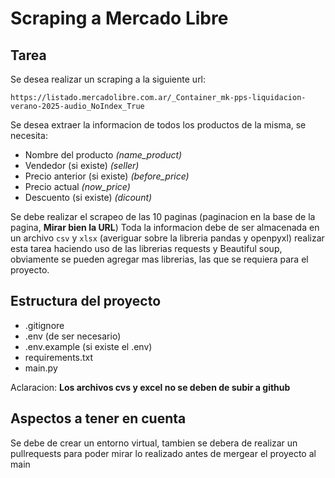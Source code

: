 # Scraping a Mercado Libre

## Tarea

Se desea realizar un scraping a la siguiente url:

`https://listado.mercadolibre.com.ar/_Container_mk-pps-liquidacion-verano-2025-audio_NoIndex_True`

Se desea extraer la informacion de todos los productos de la misma, se necesita:

* Nombre del producto _(name_product)_
* Vendedor (si existe) _(seller)_
* Precio anterior (si existe) _(before_price)_
* Precio actual _(now_price)_
* Descuento (si existe) _(dicount)_

Se debe realizar el scrapeo de las 10 paginas (paginacion en la base de la pagina, **Mirar bien la URL**) Toda la informacion debe de ser almacenada en un archivo `csv` y `xlsx` (averiguar sobre la libreria pandas y openpyxl) realizar esta tarea haciendo uso de las librerias requests y Beautiful soup, obviamente se pueden agregar mas librerias, las que se requiera para el proyecto.

## Estructura del proyecto

* .gitignore
* .env (de ser necesario)
* .env.example (si existe el .env)
* requirements.txt
* main.py

Aclaracion: **Los archivos cvs y excel no se deben de subir a github**

## Aspectos a tener en cuenta
Se debe de crear un entorno virtual, tambien se debera de realizar un pullrequests para poder mirar lo realizado antes de mergear el proyecto al main
